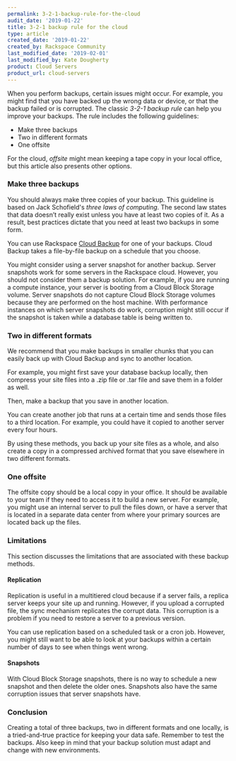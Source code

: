 ```yaml
---
permalink: 3-2-1-backup-rule-for-the-cloud
audit_date: '2019-01-22'
title: 3-2-1 backup rule for the cloud
type: article
created_date: '2019-01-22'
created_by: Rackspace Community
last_modified_date: '2019-02-01'
last_modified_by: Kate Dougherty
product: Cloud Servers
product_url: cloud-servers
---
```


When you perform backups, certain issues might occur. For example, you might
find that you have backed up the wrong data or device, or that the backup
failed or is corrupted. The classic _3-2-1 backup rule_ can help you improve
your backups. The rule includes the following guidelines:

- Make three backups
- Two in different formats
- One offsite

For the cloud, _offsite_ might mean keeping a tape copy in your local office,
but this article also presents other options.

### Make three backups

You should always make three copies of your backup. This guideline is based on
Jack Schofield's _three laws of computing_. The second law states that data
doesn’t really exist unless you have at least two copies of it. As a result,
best practices dictate that you need at least two backups in some form.

You can use Rackspace [Cloud
Backup](https://www.rackspace.com/en-us/cloud/backup) for one of your backups.
Cloud Backup takes a file-by-file backup on a schedule that you choose.

You might consider using a server snapshot for another backup. Server
snapshots work for some servers in the Rackspace cloud. However, you should
not consider them a backup solution. For example, if you are running a
compute instance, your server is booting from a Cloud Block Storage
volume. Server snapshots do not capture Cloud Block Storage volumes because they are performed
on the host machine. With performance instances on which server snapshots do
work, corruption might still occur if the snapshot is taken while a database
table is being written to.

### Two in different formats

We recommend that you make backups in smaller chunks that you can easily
back up with Cloud Backup and sync to another location.

For example, you might first save your database backup locally, then compress
your site files into a .zip file or .tar file and save them in a folder as
well.

Then, make a backup that you save in another location.

You can create another job that runs at a certain time and sends those files
to a third location. For example, you could have it copied to another server
every four hours.

By using these methods, you back up your site files as a whole, and also create
a copy in a compressed archived format that you save elsewhere in two different
formats.

### One offsite

The offsite copy should be a local copy in your office. It should be available
to your team if they need to access it to build a new server. For example, you
might use an internal server to pull the files down, or have a server that is
located in a separate data center from where your primary sources are located
back up the files.

### Limitations

This section discusses the limitations that are associated with these backup
methods.

#### Replication

Replication is useful in a multitiered cloud because if a server fails, a
replica server keeps your site up and running. However, if you upload a
corrupted file, the sync mechanism replicates the corrupt data. This
corruption is a problem if you need to restore a server to a previous version.

You can use replication based on a scheduled task or a cron job. However, you
might still want to be able to look at your backups within a certain number of
days to see when things went wrong.

#### Snapshots

With Cloud Block Storage snapshots, there is no way to schedule a new snapshot and then delete
the older ones. Snapshots also have the same corruption issues that server
snapshots have.

### Conclusion

Creating a total of three backups, two in different formats and one locally,
is a tried-and-true practice for keeping your data safe. Remember to test the
backups. Also keep in mind that your backup solution must adapt and change
with new environments.
